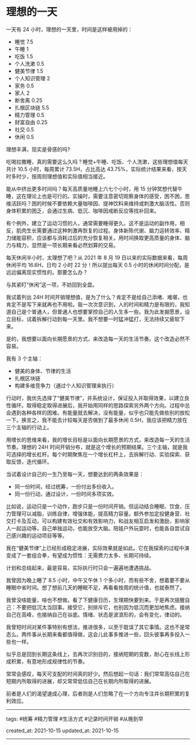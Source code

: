 # 理想的一天

一天有 24 小时，理想的一天里，时间是这样被用掉的：

- 睡觉 7.5
- 午睡 1
- 吃饭 1.5
- 个人洗漱 0.5
- 健美节律 1.5
- 个人知识管理 2
- 家务 0.5
- 家人 2
- 断舍离 0.25
- 扎根区块链 5.5
- 精力管理 0.5
- 财富自由 0.25
- 社交 0.5
- 休闲 0.5

理想丰满，现实是骨感的吗?

吃喝拉撒睡，真的需要这么久吗？睡觉+午睡、吃饭、个人洗漱，这些理想值每天共计 10.5 小时，每周累计 73.5H，占比高达 43.75%，实际统计结果来看，按天时多时少，按周则理想值和实际值相当接近。

能从中挤出更多时间吗？每天高质量地睡上六七个小时，用 15 分钟冥想代替午睡，这在理论上也是可行的。实操时，需要注意密切观察身体的感受，困不困，思维活跃吗？困的时候不要依赖大量咖啡因、提神饮料来维持或刺激大脑活性。否则身体积累的困乏，会通过生病、低沉、咖啡因戒断反应等找补回来。

有个例外，建立了运动习惯的人，通常需要睡得更久。这不是运动的副作用，相反，肌肉生长需要通过这种刺激再恢复的过程。身体新陈代谢、脑力运转效率、精力储能容积，应该都与消耗过后的充分恢复相关。用时间换取更高质量的身体、脑力与精力，显然是一项长期来看必然划算的交易。

每天休闲半小时，太理想了吧？从 2021 年 8 月 19 日以来的实际数据来看，每周休闲平均 16.6H，日均 2 小时 22 分！所以提出每天 0.5 小时的休闲时间分配，是远远偏离现实惯性的。那要怎么办？

与其紧盯“休闲”这一项，不妨回到全盘。

我试着列出 24H 时间开销理想值，是为了什么？肯定不是给自己添堵、难堪，也肯定不是写下来就再也不用啦。我一次次意识到，人的时间和精力是有限的，我知道自己是个普通人，但普通人也想要掌控自己的人生多一些。我为此发掘愿景，设立目标，试着拆解行动到每一天里。我不想要一时猛冲猛打，无法持续又疲软下来。

是的，我想要以面向长期愿景的方式，来改造每一天的生活节奏。这个改造必然不容易。

我有 3 个主轴：

- 健美的身体、节律的生活
- 扎根区块链
- 构建多维竞争力（通过个人知识管理来执行）

行动时，我优先选择了“健美节律”，并系统设计，保证投入并取得效果，以建立良性循环。取得稳定取得进展后，我开始用同样的思路探索另外两个方向。过程中总会遇到各种各样的困难。有能量就去解决，没有能量，似乎也只能先做些别的放松一下。换言之，我不能去计较每天是否做到了最多休闲 0.5H，我应该把精力放在三个主轴的行动上。

用增长的思维来看，我的增长目标是以面向长期愿景的方式，来改造每一天的生活节奏。理想的 24H 时间开销分布，就是这个增长的预期结果。三个主轴，就是我可选择的增长杠杆。每个时期聚焦在一个增长杠杆上，去拆解行动、实验探索、获取反馈，迭代循环。

当试着设计自己的一生乃至每一天，想要达到的两条效果是：

- 同一份时间，经过统筹，一份付出多份收入。
- 同一份行动，通过设计，一份时间多项实效。

比如说，运动只是一个动作，跑步只是一份时间开销。但运动结合睡眠、饮食、压力管理可以减脂，训练自律，增强体能，提高精力容量。额外参加定投健身营、社交打卡及互动，可以构建有效社交和有效影响力，和战友相互启发和激励，影响家人一起运动等。自己单独运动，也能放空大脑。陪娃户外玩耍时，也能各自尝试自己感兴趣的运动项目等等。

我在“健美节律”上已经形成稳定进展，实际效果就是如此。它在我探索的过程中演变成了一套组合拳，有望成为惯性：无需费力太多、长期可持续。

计划和总结起来，最是容易，实际执行时只会一遍遍地遭遇挑战。

我曾因为晚上睡了 8.5 小时，中午又午休 1 个多小时，而有些不舍，想着要不要从睡眠中省时间。想了想前几天的睡眠不足，再看看按周的统计值，也就泰然了。

我曾没啥能量，啥也不想做。看了下健康日历，生理期快要到来。于是再次提醒自己：不要把低沉太当回事。接受它，别排斥它，也别因为低沉而更加地焦虑。接纳自己在高峰，也接纳自己在谷底。情绪、状态是波浪形的，会有变化，律动的。

我曾短时间对某件事特别有想法，推进很多，以至于耽误了其它事情。这也不是常态么。两件事从长期来看都值得做，这会儿此事多推进一些，回头彼事再多投入一些也一样。

似乎总是回到长期这条线上，去再次识别目的，接纳短期的变数，耐心在长线上形成积累，有意地形成规律性的节奏。

常常会感叹，每天可支配的时间真的好少。然后想起一句话：我们常常高估自己在短期内所取得的进展，却又常常低估自己在长期内所取得的进展。

前者是人们的渴望速成心理，后者则是人们忽略了在一个方向专注并长期积累的复利效应。

---

tags: #统筹 #精力管理 #生活方式 #记录时间开销 #从晚到早

created_at: 2021-10-15
updated_at: 2021-10-15

---

